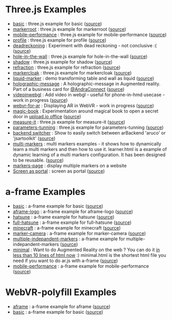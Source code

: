 # Three.js Examples

- [basic](https://hystking.github.io/AR.js/three.js/examples/basic.html) :
  three.js example for basic
  ([source](https://github.com/hystking/AR.js/blob/master/three.js/examples/basic.html))
- [markerroot](https://hystking.github.io/AR.js/three.js/examples/markerroot.html) :
  three.js example for markerroot
  ([source](https://github.com/hystking/AR.js/blob/master/three.js/examples/markerroot.html))
- [mobile-performance](https://hystking.github.io/AR.js/three.js/examples/mobile-performance.html) :
  three.js example for mobile-performance
  ([source](https://github.com/hystking/AR.js/blob/master/three.js/examples/mobile-performance.html))
- [profile](https://hystking.github.io/AR.js/three.js/examples/profile.html) :
  three.js example for profile
  ([source](https://github.com/hystking/AR.js/blob/master/three.js/examples/profile.html))
- [deadreckoning](https://hystking.github.io/AR.js/three.js/examples/deadreckoning.html) :
  Experiment with dead reckoning - not conclusive :(
  ([source](https://github.com/hystking/AR.js/blob/master/three.js/examples/deadreckoning.html))
- [hole-in-the-wall](https://hystking.github.io/AR.js/three.js/examples/webar-playground/vendor/hole-in-the-wall/hole-in-the-wall.html) :
  three.js example for hole-in-the-wall
  ([source](https://github.com/hystking/AR.js/blob/master/three.js/examples/webar-playground/vendor/hole-in-the-wall/hole-in-the-wall.html))
- [shadow](https://hystking.github.io/AR.js/three.js/examples/shadow.html) :
  three.js example for shadow
  ([source](https://github.com/hystking/AR.js/blob/master/three.js/examples/shadow.html))
- [refraction](https://hystking.github.io/AR.js/three.js/examples/webar-playground/vendor/refraction/refraction.html) :
  three.js example for refraction
  ([source](https://github.com/hystking/AR.js/blob/master/three.js/examples/webar-playground/vendor/refraction/refraction.html))
- [markercloak](https://hystking.github.io/AR.js/three.js/examples/markercloak.html) :
  three.js example for markercloak
  ([source](https://github.com/hystking/AR.js/blob/master/three.js/examples/markercloak.html))
- [liquid-marker](https://hystking.github.io/AR.js/three.js/examples/liquid-marker/) :
  demo transforming table and wall as liquid
  ([source](https://github.com/hystking/AR.js/blob/master/three.js/examples/liquid-marker/index.html))
- [holographic-message](https://hystking.github.io/AR.js/three.js/examples/webar-playground/vendor/holographic-message/) :
  A holographic-message in Augmented reality. Part of a business card for [@AndraConnect](https://twitter.com/AndraConnect)
  ([source](https://github.com/hystking/AR.js/blob/master/three.js/examples/webar-playground/vendor/holographic-message/index.html))
- [videoinwebgl](https://hystking.github.io/AR.js/three.js/examples/videoinwebgl.html) :
  Add video in webgl - useful for phone-in-hmd usecase - work in progress
  ([source](https://github.com/hystking/AR.js/blob/master/three.js/examples/videoinwebgl.html))
- [webvr-for-ar](https://hystking.github.io/AR.js/three.js/examples/webvr-for-ar.html) :
  Displaying AR in WebVR - work in progress
  ([source](https://github.com/hystking/AR.js/blob/master/three.js/examples/webvr-for-ar.html))
- [magic-book](https://hystking.github.io/AR.js/three.js/examples/magic-book/index.html) :
  Experimentation around magical book to open a secret door in [upload.io office](http://upload.io)
  ([source](https://github.com/hystking/AR.js/blob/master/three.js/examples/magic-book/index.html))
- [measure-it](https://hystking.github.io/AR.js/three.js/examples/measure-it.html) :
  three.js example for measure-it
  ([source](https://github.com/hystking/AR.js/blob/master/three.js/examples/measure-it.html))
- [parameters-tunning](https://hystking.github.io/AR.js/three.js/examples/parameters-tunning.html) :
  three.js example for parameters-tunning
  ([source](https://github.com/hystking/AR.js/blob/master/three.js/examples/parameters-tunning.html))
- [backend switcher](https://hystking.github.io/AR.js/three.js/examples/trackingbackend-switch.html) :
  Show to easily switch between arBackend 'aruco' or 'jsartoolkit'
  ([source](https://github.com/hystking/AR.js/blob/master/three.js/examples/trackingbackend-switch.html))
- [multi-markers](https://hystking.github.io/AR.js/three.js/examples/multi-markers/examples/player.html) :
  multi markers examples - it shows how to dynamically learn a multi markers and then how to use it.
  learner.html is a example of dynamic learning of a multi markers configuration. It has been designed
  to be reusable.
  ([source](https://github.com/hystking/AR.js/blob/master/three.js/examples/multi-markers/examples/player.html))
- [markers-page](https://hystking.github.io/AR.js/three.js/examples/multi-markers/markers-page/) :
  display multiple markers on a website
- [Screen as portal](https://hystking.github.io/AR.js/three.js/examples/multi-markers/examples/screenAsPortal/index.html) :
  screen as portal
  ([source](https://github.com/hystking/AR.js/blob/master/three.js/examples/multi-markers/examples/screenAsPortal/index.html))



# a-frame Examples

- [basic](https://hystking.github.io/AR.js/aframe/examples/basic.html) :
  a-frame example for basic
  ([source](https://github.com/hystking/AR.js/blob/master/aframe/examples/basic.html))
- [aframe-logo](https://hystking.github.io/AR.js/aframe/examples/aframe-logo.html) :
  a-frame example for aframe-logo
  ([source](https://github.com/hystking/AR.js/blob/master/aframe/examples/aframe-logo.html))
- [hatsune](https://hystking.github.io/AR.js/aframe/examples/hatsune.html) :
  a-frame example for hatsune
  ([source](https://github.com/hystking/AR.js/blob/master/aframe/examples/hatsune.html))
- [full-hatsune](https://hystking.github.io/AR.js/aframe/examples/full-hatsune.html) :
  a-frame example for full-hatsune
  ([source](https://github.com/hystking/AR.js/blob/master/aframe/examples/full-hatsune.html))
- [minecraft](https://hystking.github.io/AR.js/aframe/examples/minecraft.html) :
  a-frame example for minecraft
  ([source](https://github.com/hystking/AR.js/blob/master/aframe/examples/minecraft.html))
- [marker-camera](https://hystking.github.io/AR.js/aframe/examples/marker-camera.html) :
  a-frame example for marker-camera
  ([source](https://github.com/hystking/AR.js/blob/master/aframe/examples/marker-camera.html))
- [multiple-indepandent-markers](https://hystking.github.io/AR.js/aframe/examples/multiple-independent-markers.html) :
  a-frame example for multiple-indepandent-markers
  ([source](https://github.com/hystking/AR.js/blob/master/aframe/examples/multiple-independent-markers.html))
- [minimal](https://hystking.github.io/AR.js/aframe/examples/minimal.html) :
  Want to do Augmented Reality on the web ? You can do it [in less than 10 lines of html now](https://twitter.com/jerome_etienne/status/842192608256512000) :)
  minimal.html is the shortest html file you need if you want to do ar.js with a-frame
  ([source](https://github.com/hystking/AR.js/blob/master/aframe/examples/minimal.html))
- [mobile-performance](https://hystking.github.io/AR.js/aframe/examples/mobile-performance.html) :
  a-frame example for mobile-performance
  ([source](https://github.com/hystking/AR.js/blob/master/aframe/examples/mobile-performance.html))

# WebVR-polyfill Examples
- [aframe](https://hystking.github.io/AR.js/webvr-polyfill/examples/aframe.html) :
  a-frame example for aframe
  ([source](https://github.com/hystking/AR.js/blob/master/webvr-polyfill/examples/aframe.html))
- [basic](https://hystking.github.io/AR.js/webvr-polyfill/examples/basic.html) :
  a-frame example for basic
  ([source](https://github.com/hystking/AR.js/blob/master/webvr-polyfill/examples/basic.html))

